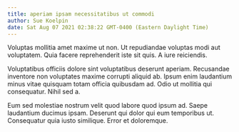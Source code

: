 ```yaml
---
title: aperiam ipsam necessitatibus ut commodi
author: Sue Koelpin
date: Sat Aug 07 2021 02:38:22 GMT-0400 (Eastern Daylight Time)
---
```

Voluptas mollitia amet maxime ut non. Ut repudiandae voluptas modi aut voluptatem. Quia facere reprehenderit iste sit quis. A iure reiciendis.

 Voluptatibus officiis dolore sint voluptatibus deserunt aperiam. Recusandae inventore non voluptates maxime corrupti aliquid ab. Ipsum enim laudantium minus vitae quisquam totam officia quibusdam ad. Odio ut mollitia qui consequatur. Nihil sed a.

 Eum sed molestiae nostrum velit quod labore quod ipsum ad. Saepe laudantium ducimus ipsam. Deserunt qui dolor qui eum temporibus ut. Consequatur quia iusto similique. Error et doloremque.
